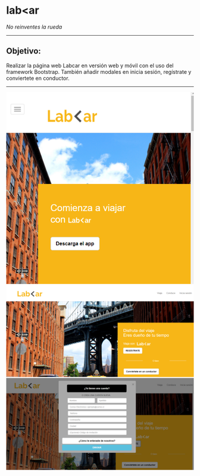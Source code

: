 # **lab<ar**
_No reinventes la rueda_

***
## Objetivo:
Realizar la página web Labcar en versión web y móvil con el uso del framework Bootstrap. También añadir modales en inicia sesión, regístrate y conviertete en conductor.

***
![](assets/images/one.png)
![](assets/images/two.png)
![](assets/images/three.png)